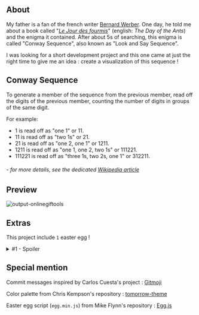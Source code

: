 ## About
My father is a fan of the french writer [Bernard Werber](https://en.wikipedia.org/wiki/Bernard_Werber). One day, he told me about a book called "[*Le Jour des fourmis*](https://en.wikipedia.org/wiki/Le_Jour_des_fourmis)" (english: *The Day of the Ants*)  and the enigma it contained. After about 5s of searching, this enigma is called "Conway Sequence", also known as "Look and Say Sequence".

I was looking for a short development project and this one came at just the right time to give me an idea : create a visualization of this sequence !

## Conway Sequence
To generate a member of the sequence from the previous member, read off the digits of the previous member, counting the number of digits in groups of the same digit.

For example:
* 1 is read off as "one 1" or 11.
* 11 is read off as "two 1s" or 21.
* 21 is read off as "one 2, one 1" or 1211.
* 1211 is read off as "one 1, one 2, two 1s" or 111221.
* 111221 is read off as "three 1s, two 2s, one 1" or 312211.
###### \- *for more details, see the dedicated [Wikipedia article](https://en.wikipedia.org/wiki/Look-and-say_sequence)*

## Preview

![output-onlinegiftools](https://github.com/VydrOz/conway-sequence/assets/61025448/32cacc34-73b5-488a-a48a-5bf65752b169)

## Extras

This project include `1` easter egg  !

<details>
<summary>#1 - Spoiler</summary>

> If you type "bernardwerber" (*Bernard Werber*), all the digits turn into ants. 
> This refers to his book "*Le Jour des **fourmis***".
>
> ![image](https://github.com/VydrOz/conway-sequence/assets/61025448/849048a3-c6dc-44ba-9a28-7eed5275182f)

</details>

## Special mention

Commit messages inspired by Carlos Cuesta's project : [Gitmoji](https://gitmoji.dev)

Color palette from Chris Kempson's repository : [tomorrow-theme](https://github.com/chriskempson/tomorrow-theme)

Easter egg script (`egg.min.js`) from Mike Flynn's repository : [Egg.js](https://github.com/mikeflynn/egg.js)
